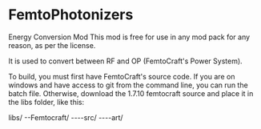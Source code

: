 FemtoPhotonizers
==========

Energy Conversion Mod
This mod is free for use in any mod pack for any reason, as per the license. 

It is used to convert between RF and OP (FemtoCraft's Power System).

To build, you must first have FemtoCraft's source code. If you are on windows and have access to git from the command line, you can run the batch file. Otherwise, download the 1.7.10 femtocraft source and place it in the libs folder, like this:

libs/
--Femtocraft/
----src/
----art/